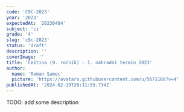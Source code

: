 ```yaml
---
code: 'C9C-2023'
year: '2023'
expectedAt: '20230404'
subject: 'cz'
grade: '4'
slug: 'c9c-2023'
status: 'draft'
description: ''
coverImage: ''
title: 'Čeština (9. ročník) - 1. náhradní termín 2023'
author:
  name: 'Roman Samec'
  picture: 'https://avatars.githubusercontent.com/u/5671166?v=4'
publishedAt: '2024-02-19T20:11:55.734Z'
---
```


TODO: add some description
